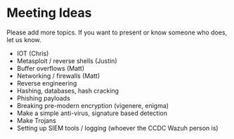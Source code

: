 # Meeting Ideas
Please add more topics. If you want to present or know someone who does, let us know.

+ IOT (Chris)
+ Metasploit / reverse shells (Justin)
+ Buffer overflows (Matt)
+ Networking / firewalls (Matt)
+ Reverse engineering
+ Hashing, databases, hash cracking
+ Phishing payloads
+ Breaking pre-modern encryption (vigenere, enigma)
+ Make a simple anti-virus, signature based detection
+ Make Trojans
+ Setting up SIEM tools / logging (whoever the CCDC Wazuh person is)
